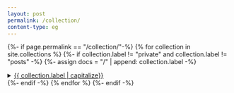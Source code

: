 ```yaml
---
layout: post
permalink: /collection/
content-type: eg
---
```


<style>
summary.cat {
	position: sticky;
	top: 0;
	background-color: white;
}
</style>

{%- if page.permalink == "/collection/"-%}
  {% for collection in site.collections %}
    {%- if collection.label != "private" and collection.label != "posts" -%}
        {%- assign docs = "/" | append: collection.label -%}
        <details class="first">
            <summary><a href="{{ docs }}">{{ collection.label | capitalize}}</a></summary>
                <ul>
                    {%- assign documents = site[collection.label] | group_by_exp: 'item', "item.category | downcase" -%}
                    {% for cat in documents reversed %}
                        {%- if cat.name != 'false' -%}
                            <details class="second">
                                <summary class="cat">{{ cat.name | upcase }}</summary>
                                <ul>
                                {% assign items = cat.items | sort: 'date' | reverse %}
                                {% for item in items %}
                                    <div class="feed-title-excerpt-block disable-select" data-url="{{site.url}}{{item.url}}">
                                    <a href="{{ item.url }}" style="text-decoration: none; color: #555555;">
                                        <ul style="padding-left: 20px; margin-top: 20px;" class="tags">
                                            <li style="padding: 0 5px; border-radius: 10px;" class="tag">{{item.date | date_to_string | capitalize }}</li>
                                        </ul>
                                        <p style="margin-top: 0px;" class="feed-title">{{ item.title }}</p>
                                        <p class="feed-excerpt">{{item.description
                                            }}</p>
                                    </a>
                                </div>
                            {% endfor %}
                            </ul>
                             </details>
                        {% endif %}
                    {%- endfor -%}
                </ul>
            </details>
    {%- endif -%}
  {% endfor %}
{%- endif -%}
